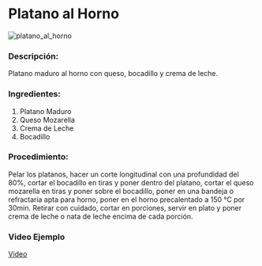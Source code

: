 # Platano al Horno
![platano_al_horno](https://www.laylita.com/recetas/wp-content/uploads/Platanos-maduros-asados-con-queso-Laylita.com_.jpg)
### Descripción:
Platano maduro al horno con queso, bocadillo y crema de leche.

### Ingredientes:

1. Platano Maduro
1. Queso Mozarella
1. Crema de Leche
1. Bocadillo

### Procedimiento:
Pelar los platanos, hacer un corte longitudinal con una profundidad del 80%, cortar el bocadillo en tiras y poner dentro del platano, cortar el queso mozarella en tiras y poner sobre el bocadillo, poner en una bandeja o refractaria apta para horno, poner en el horno precalentado a 150 °C por 30min. Retirar con cuidado, cortar en porciones, servir en plato y poner crema de leche o nata de leche encima de cada porción.

### Video Ejemplo
[Video](https://youtu.be/Cxo97sM6Mz0)

